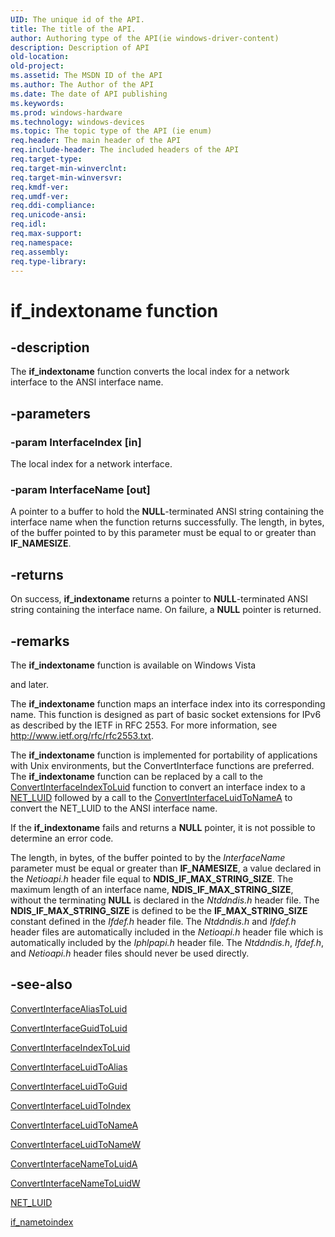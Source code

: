 ```yaml
---
UID: The unique id of the API.
title: The title of the API.
author: Authoring type of the API(ie windows-driver-content)
description: Description of API
old-location: 
old-project: 
ms.assetid: The MSDN ID of the API
ms.author: The Author of the API
ms.date: The date of API publishing
ms.keywords: 
ms.prod: windows-hardware
ms.technology: windows-devices
ms.topic: The topic type of the API (ie enum)
req.header: The main header of the API
req.include-header: The included headers of the API
req.target-type: 
req.target-min-winverclnt: 
req.target-min-winversvr: 
req.kmdf-ver: 
req.umdf-ver: 
req.ddi-compliance: 
req.unicode-ansi: 
req.idl: 
req.max-support: 
req.namespace: 
req.assembly: 
req.type-library: 
---
```


# if_indextoname function


## -description


The 
<b>if_indextoname</b> function converts the local index for a network interface to the ANSI interface name.


## -parameters




### -param InterfaceIndex [in]

The local index for a network interface.


### -param InterfaceName [out]

A pointer to a buffer to hold the <b>NULL</b>-terminated ANSI string containing the interface name when the function returns successfully. The length, in bytes, of the buffer pointed to by this parameter must be equal to or greater than 
        <b>IF_NAMESIZE</b>.


## -returns



On success, 
<b>if_indextoname</b> returns a pointer to <b>NULL</b>-terminated ANSI string containing the interface name. On failure, a <b>NULL</b> pointer is returned.  




## -remarks



The <b>if_indextoname</b> function is available on Windows Vista
  
   and later.

The <b>if_indextoname</b> function maps an interface index into its corresponding
   name. This function is designed as part of basic socket extensions for IPv6 as described by the IETF in RFC 2553. For more information, see <a href="http://go.microsoft.com/fwlink/p/?linkid=86448">http://www.ietf.org/rfc/rfc2553.txt</a>. 

The <b>if_indextoname</b> function is implemented for portability of applications with Unix environments, but the ConvertInterface functions are preferred. The <b>if_indextoname</b> function can be replaced by a call to the <a href="https://msdn.microsoft.com/library/windows/hardware/ff546141">ConvertInterfaceIndexToLuid</a> function to convert an interface index to a  <a href="https://msdn.microsoft.com/library/windows/hardware/ff568747">NET_LUID</a> followed by a call to the <a href="https://msdn.microsoft.com/library/windows/hardware/ff546171">ConvertInterfaceLuidToNameA</a> to convert the NET_LUID to the ANSI interface name.

If the <b>if_indextoname</b> fails and returns a <b>NULL</b> pointer, it is not possible to determine an error code. 

The length, in bytes, of the buffer pointed to by the <i>InterfaceName</i> parameter must be equal or greater than <b>IF_NAMESIZE</b>, a value declared in the <i>Netioapi.h</i> header file equal to <b>NDIS_IF_MAX_STRING_SIZE</b>. The maximum length of an interface name, <b>NDIS_IF_MAX_STRING_SIZE</b>, without the terminating <b>NULL</b> is declared in the <i>Ntddndis.h</i> header file. The <b>NDIS_IF_MAX_STRING_SIZE</b> is defined to be the <b>IF_MAX_STRING_SIZE</b> constant defined in the <i>Ifdef.h</i> header file. The <i>Ntddndis.h</i> and <i>Ifdef.h</i> header files are automatically included in the <i>Netioapi.h</i> header file which is automatically included by the <i>Iphlpapi.h</i> header file. The <i>Ntddndis.h</i>, <i>Ifdef.h</i>, and <i> Netioapi.h</i> header files should never be used directly. 





## -see-also




<a href="https://msdn.microsoft.com/library/windows/hardware/ff546130">ConvertInterfaceAliasToLuid</a>



<a href="https://msdn.microsoft.com/library/windows/hardware/ff546137">ConvertInterfaceGuidToLuid</a>



<a href="https://msdn.microsoft.com/library/windows/hardware/ff546141">ConvertInterfaceIndexToLuid</a>



<a href="https://msdn.microsoft.com/library/windows/hardware/ff546151">ConvertInterfaceLuidToAlias</a>



<a href="https://msdn.microsoft.com/library/windows/hardware/ff546156">ConvertInterfaceLuidToGuid</a>



<a href="https://msdn.microsoft.com/library/windows/hardware/ff546167">ConvertInterfaceLuidToIndex</a>



<a href="https://msdn.microsoft.com/library/windows/hardware/ff546171">ConvertInterfaceLuidToNameA</a>



<a href="https://msdn.microsoft.com/library/windows/hardware/ff546175">ConvertInterfaceLuidToNameW</a>



<a href="https://msdn.microsoft.com/library/windows/hardware/ff546185">ConvertInterfaceNameToLuidA</a>



<a href="https://msdn.microsoft.com/library/windows/hardware/ff546192">ConvertInterfaceNameToLuidW</a>



<a href="https://msdn.microsoft.com/library/windows/hardware/ff568747">NET_LUID</a>



<a href="https://msdn.microsoft.com/library/windows/hardware/ff553788">if_nametoindex</a>
 

 

